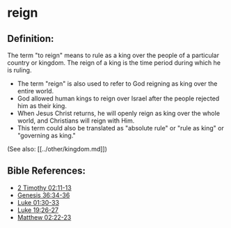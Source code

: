 # reign #

## Definition: ##

The term "to reign" means to rule as a king over the people of a particular country or kingdom. The reign of a king is the time period during which he is ruling.

* The term "reign" is also used to refer to God reigning as king over the entire world.
* God allowed human kings to reign over Israel after the people rejected him as their king.
* When Jesus Christ returns, he will openly reign as king over the whole world, and Christians will reign with Him.
* This term could also be translated as "absolute rule" or "rule as king" or "governing as king."

(See also: [[../other/kingdom.md]])

## Bible References: ##

* [2 Timothy 02:11-13](en/tn/2ti/help/02/11)
* [Genesis 36:34-36](en/tn/gen/help/36/34)
* [Luke 01:30-33](en/tn/luk/help/01/30)
* [Luke 19:26-27](en/tn/luk/help/19/26)
* [Matthew 02:22-23](en/tn/mat/help/02/22)